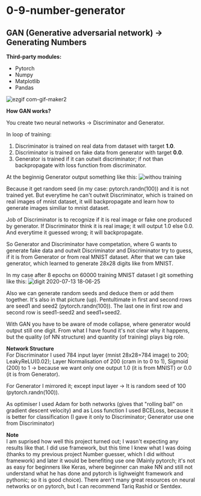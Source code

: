 # 0-9-number-generator

**GAN (Generative adversarial network) -> Generating Numbers**
----------------------------
**Third-party modules:**
- Pytorch
- Numpy
- Matplotlib
- Pandas

![ezgif com-gif-maker2](https://user-images.githubusercontent.com/57571014/87329620-85fc5080-c537-11ea-9118-cef122809059.gif)

**How GAN works?**

You create two neural networks -> Discriminator and Generator. 

In loop of training:
1. Discriminator is trained on real data from dataset with target **1.0**.
2. Discriminator is trained on fake data from generator with target **0.0**.
3. Generator is trained if it can outwit discriminator; if not than backpropagate with loss function from discriminator.

At the beginnig Generator output something like this:
![withou training](https://user-images.githubusercontent.com/57571014/87323939-b6d88780-c52f-11ea-9b77-daa07d1211f6.png)

Because it get random seed (in my case: pytorch.randn(100)) and it is not trained yet. But everytime he can't outwit Discriminator, which is trained on real images of mnist dataset, it will backpropagate and learn how to generate images similiar to mnist dataset.

Job of Discriminator is to recognize if it is real image or fake one produced by generator. If Discriminator think it is real image; it will output 1.0 else 0.0. And everytime it guessed wrong; it will backpropagate.

So Generator and Discriminator have competation, where G wants to generate fake data and outwit Discriminator and Discriminator try to guess, if it is from Generator or from real MNIST dataset. After that we can take generator, which learned to generate 28x28 digits like from MNIST.

In my case after 8 epochs on 60000 training MNIST dataset I git something like this:
![digit 2020-07-13 18-06-25](https://user-images.githubusercontent.com/57571014/87326958-ba6e0d80-c533-11ea-9889-a7cceaf5126d.png)

Also we can generate random seeds and deduce them or add them together. It's also in that picture (up). Pentultimate in first and second rows are seed1 and seed2 (pytorch.randn(100)). The last one in first row and second row is seed1-seed2 and seed1+seed2.

With GAN you have to be aware of mode collapse, where generator would output still one digit. From what I have found it's not clear why it happens, but the quality (of NN structure) and quantity (of training) plays big role.


**Network Structure**\
For Discriminator I used 784 input layer (mnist 28x28=784 image) to 200; LeakyReLU(0.02); Layer Normalisation of 200 (cram in to 0 to 1), Sigmoid (200) to 1 -> because we want only one output 1.0 (it is from MNIST) or 0.0 (it is from Generator).

For Generator I mirrored it; except input layer -> It is random seed of 100 (pytorch.randn(100)).

As optimiser I used Adam for both networks (gives that "rolling ball" on gradient descent velocity) and as Loss function I used BCELoss, because it is better for classification (I gave it only to Discriminator; Generator use one from Discriminator)


**Note**\
I am suprised how well this project turned out; I wasn't expecting any results like that. I did use framework, but this time I knew what I was doing (thanks to my previous project Number guesser, which I did without framework) and later it would be benefiting use one (Mainly pytorch; it's not as easy for beginners like Keras, where beginner can make NN and still not understand what he has done and pytorch is lighweight framework and pythonic; so it is good choice). There aren't many great resources on neural networks or on pytorch, but I can recommend Tariq Rashid or Sentdex.
